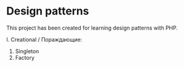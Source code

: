 # Design patterns

This project has been created for learning design patterns with PHP.

I. Creational / Пораждающие:
   1. Singleton
   2. Factory